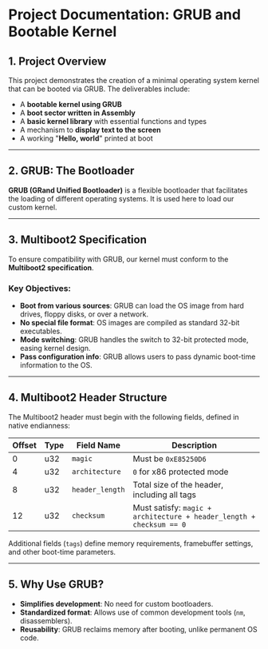 # Project Documentation: GRUB and Bootable Kernel

## 1. Project Overview

This project demonstrates the creation of a minimal operating system kernel that can be booted via GRUB. The deliverables include:

- A **bootable kernel using GRUB**
- A **boot sector written in Assembly**
- A **basic kernel library** with essential functions and types
- A mechanism to **display text to the screen**
- A working "**Hello, world**" printed at boot

---

## 2. GRUB: The Bootloader

**GRUB (GRand Unified Bootloader)** is a flexible bootloader that facilitates the loading of different operating systems. It is used here to load our custom kernel.

---

## 3. Multiboot2 Specification

To ensure compatibility with GRUB, our kernel must conform to the **Multiboot2 specification**.

### Key Objectives:

- **Boot from various sources**: GRUB can load the OS image from hard drives, floppy disks, or over a network.
- **No special file format**: OS images are compiled as standard 32-bit executables.
- **Mode switching**: GRUB handles the switch to 32-bit protected mode, easing kernel design.
- **Pass configuration info**: GRUB allows users to pass dynamic boot-time information to the OS.

---

## 4. Multiboot2 Header Structure

The Multiboot2 header must begin with the following fields, defined in native endianness:

| Offset | Type | Field Name       | Description                                           |
|--------|------|------------------|-------------------------------------------------------|
| 0      | u32  | `magic`          | Must be `0xE85250D6`                                  |
| 4      | u32  | `architecture`   | `0` for x86 protected mode                            |
| 8      | u32  | `header_length`  | Total size of the header, including all tags          |
| 12     | u32  | `checksum`       | Must satisfy: `magic + architecture + header_length + checksum == 0` |

Additional fields (`tags`) define memory requirements, framebuffer settings, and other boot-time parameters.

---

## 5. Why Use GRUB?

- **Simplifies development**: No need for custom bootloaders.
- **Standardized format**: Allows use of common development tools (`nm`, disassemblers).
- **Reusability**: GRUB reclaims memory after booting, unlike permanent OS code.